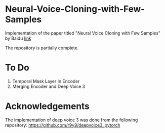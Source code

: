 # Neural-Voice-Cloning-with-Few-Samples
Implementation of the paper titled "Neural Voice Cloning with Few Samples" by Baidu [link](https://arxiv.org/pdf/1802.06006)

The repository is partially complete.

# To Do

1. Temporal Mask Layer In Encoder
2. Merging Encoder and Deep Voice 3

# Acknowledgements

The implementation of deep voice 3 was done from the following repository:
https://github.com/r9y9/deepvoice3_pytorch
